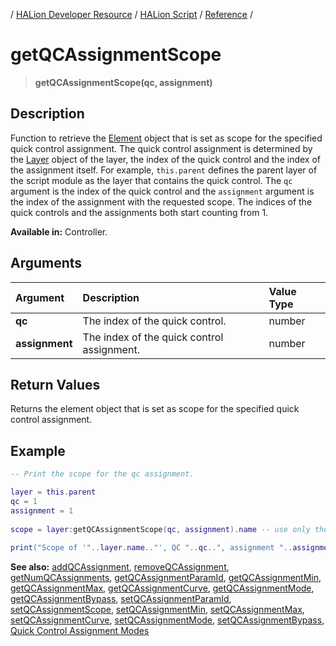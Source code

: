 / [HALion Developer Resource](../../HALion-Developer-Resource.md) / [HALion Script](./HALion-Script.md) / [Reference](./Reference.md) /

# getQCAssignmentScope

>**getQCAssignmentScope(qc, assignment)**

## Description

Function to retrieve the [Element](./Element.md) object that is set as scope for the specified quick control assignment. The quick control assignment is determined by the [Layer](./Layer.md) object of the layer, the index of the quick control and the index of the assignment itself. For example, ``this.parent`` defines the parent layer of the script module as the layer that contains the quick control. The ``qc`` argument is the index of the quick control and the ``assignment`` argument is the index of the assignment with the requested scope. The indices of the quick controls and the assignments both start counting from 1.

**Available in:** Controller.

## Arguments

|Argument|Description|Value Type|
|:-|:-|:-|
|**qc**|The index of the quick control.|number|
|**assignment**|The index of the quick control assignment.|number|

## Return Values

Returns the element object that is set as scope for the specified quick control assignment.

## Example

```lua
-- Print the scope for the qc assignment.

layer = this.parent
qc = 1
assignment = 1
 
scope = layer:getQCAssignmentScope(qc, assignment).name -- use only the name of the returned element
 
print("Scope of '"..layer.name.."', QC "..qc..", assignment "..assignment..": "..scope..".")
```

**See also:** [addQCAssignment](./addQCAssignment.md), [removeQCAssignment](./removeQCAssignment.md), [getNumQCAssignments](./getNumQCAssignments.md), [getQCAssignmentParamId](./getQCAssignmentParamId.md), [getQCAssignmentMin](./getQCAssignmentMin.md), [getQCAssignmentMax](./getQCAssignmentMax.md), [getQCAssignmentCurve](./getQCAssignmentCurve.md), [getQCAssignmentMode](./getQCAssignmentMode.md), [getQCAssignmentBypass](./getQCAssignmentBypass.md), [setQCAssignmentParamId](./setQCAssignmentParamId.md), [setQCAssignmentScope](./setQCAssignmentScope.md), [setQCAssignmentMin](./setQCAssignmentMin.md), [setQCAssignmentMax](./setQCAssignmentMax.md), [setQCAssignmentCurve](./setQCAssignmentCurve.md), [setQCAssignmentMode](./setQCAssignmentMode.md), [setQCAssignmentBypass](./setQCAssignmentBypass.md), [Quick Control Assignment Modes](./Quick-Control-Assignment-Modes.md)